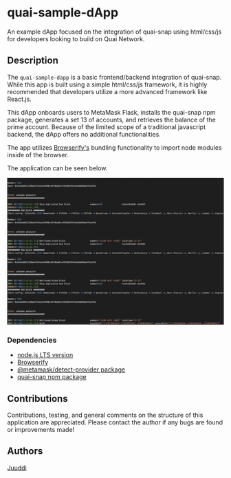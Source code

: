 # quai-sample-dApp

An example dApp focused on the integration of quai-snap using html/css/js for developers looking to build on Quai Network.

## Description

The `quai-sample-dapp` is a basic frontend/backend integration of quai-snap. While this app is built using a simple html/css/js framework, it is highly recommended that developers utilize a more advanced framework like React.js.

This dApp onboards users to MetaMask Flask, installs the quai-snap npm package, generates a set 13 of accounts, and retrieves the balance of the prime account. Because of the limited scope of a traditional javascript backend, the dApp offers no additional functionalities.

The app utilizes [Browserify's](https://browserify.org/) bundling functionality to import node modules inside of the browser. 

The application can be seen below.

![SiteScreenshot](assets/images/SiteScreenshot.png)

### Dependencies

* [node.js LTS version](https://nodejs.org/en/)
* [Browserify](https://browserify.org/)
* [@metamask/detect-provider package](https://www.npmjs.com/package/@metamask/detect-provider)
* [quai-snap npm package](https://www.npmjs.com/package/@quainetwork/quai-snap)

## Contributions

Contributions, testing, and general comments on the structure of this application are appreciated. Please contact the author if any bugs are found or improvements made!

## Authors

[Juuddi](https://twitter.com/Juuuuuddi) 
